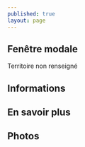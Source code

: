 ```yaml
---
published: true
layout: page
---
```


## Fenêtre modale
Territoire non renseigné

## Informations

## En savoir plus

## Photos
